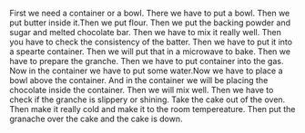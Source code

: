 First we need a container or a bowl. There we have to put a bowl.
Then we put butter inside it.Then we put flour. Then we put the backing powder and sugar and melted chocolate bar.
Then we have to mix it really well. Then you have to check the consistency of the batter. Then we have to put  it into a spearte container. Then we will put that in a microwave to bake. Then we have to prepare the granche. Then we have to put container into the gas.
Now in the container we have to put some water.Now we have to place a bowl above the container. And in the container we will be placing the chocolate inside the container. Then we will mix well. Then we have to check if the granche is slippery or shining.
Take the cake out of the oven. Then make it really cold and make it to the room tempereature. Then put the granache over the cake and the cake is down.